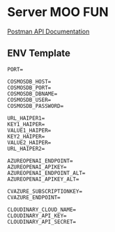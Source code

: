 # Server MOO FUN 

[Postman API Documentation](https://documenter.getpostman.com/view/10019806/2sA3e1BAAz)

## ENV Template 
```
PORT=

COSMOSDB_HOST=
COSMOSDB_PORT=
COSMOSDB_DBNAME=
COSMOSDB_USER=
COSMOSDB_PASSWORD=

URL_HAIPER1=
KEY1_HAIPER=
VALUE1_HAIPER=
KEY2_HAIPER=
VALUE2_HAIPER=
URL_HAIPER2=

AZUREOPENAI_ENDPOINT=
AZUREOPENAI_APIKEY=
AZUREOPENAI_ENDPOINT_ALT=
AZUREOPENAI_APIKEY_ALT=

CVAZURE_SUBSCRIPTIONKEY=
CVAZURE_ENDPOINT=

CLOUDINARY_CLOUD_NAME=
CLOUDINARY_API_KEY=
CLOUDINARY_API_SECRET=
```